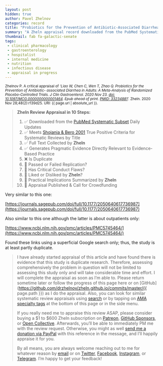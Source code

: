 ```yaml
---
layout: post
hidden: true
author: Pavel Zhelnov
categories: record
title: "Probiotics for the Prevention of Antibiotic-Associated Diarrhea"
summary: "A Zheln appraisal record downloaded from the PubMed Systematic Subset daily updates."
thumbnail: fab fa-galactic-senate
tags:
 - clinical pharmacology
 - gastroenterology
 - hospitalist
 - internal medicine
 - nutrition
 - infectious disease
 - appraisal in progress
---
```


<small id="citation">Zhelnov P. A critical appraisal of _‘Liao W, Chen C, Wen T, Zhao Q. Probiotics for the Prevention of Antibiotic- associated Diarrhea in Adults: A Meta-Analysis of Randomized Placebo-Controlled Trials. J Clin Gastroenterol. 2020 Nov 23. [doi: 10.1097/MCG.0000000000001464](https://doi.org/10.1097/MCG.0000000000001464). Epub ahead of print. [PMID: 33234881](https://pubmed.gov/33234881)’._ Zheln. 2020 Nov 28;48(2):r139d25. URI: {{ page.url | absolute_url }}.</small>

> **Zheln Review Appraisal in 10 Steps:**
>
> 1. ✅ Downloaded from the [PubMed Systematic Subset](https://github.com/p1m-ortho/qs-global-ortho-search-queries/blob/global-sr-query/README.md) Daily Updates
> 2. ✅ Meets [Shojania & Bero 2001](https://www.researchgate.net/publication/11820967_Taking_Advantage_of_the_Explosion_of_Systematic_Reviews_An_Efficient_MEDLINE_Search_Strategy) True Positive Criteria for Systematic Reviews by Title
> 3. ✅ Full Text Collected by **Zheln**
> 4. ✅ Generates Pragmatic Evidence Directly Relevant to Evidence-Based Practice
> 5. ❌ Is Duplicate
> 6. 🔄 Passed or Failed Replication?
> 7. 🔄 Has Critical Conduct Flaws?
> 8. 🔄 Liked or Disliked by **Zheln**?
> 9. 🔄 Practical Implications Summarized by **Zheln**
> 10. 🔄 Appraisal Published & Call for Crowdfunding


Very similar to this one:

[https://journals.sagepub.com/doi/full/10.1177/2050640617736987](https://journals.sagepub.com/doi/full/10.1177/2050640617736987)

Also similar to this one although the latter is about outpatients only:

[https://www.ncbi.nlm.nih.gov/pmc/articles/PMC5745464/](https://www.ncbi.nlm.nih.gov/pmc/articles/PMC5745464/)

Found these links using a superficial Google search only; thus, the study is at least partly duplicate.

> I have already started appraisal of this article and have found there is evidence that this study is duplicate research. Therefore, assessing comprehensively the problem in question will not be limited to assessing this study only and will take considerable time and effort. I will complete the appraisal as soon as I’m able to. Please return sometime later or follow the progress of this page here or on [GitHub](https://github.com/drzhelnov/zheln.github.io/commits/master/{{ page.path }}) as I do the appraisal. Also, you can look for similar systematic review appraisals using [search](/search/) or by tapping on [AMA specialty tags](/browse/) at the bottom of this page or in the side menu.
>
> If you really need me to appraise this review ASAP, please consider buying a $1 to $600 Zheln subscription on [Patreon](https://patreon.com/zheln), [GitHub Sponsors](https://github.com/sponsors/drzhelnov), or [Open Collective](https://opencollective.com/zheln). Afterwards, you’ll be able to immediately PM me with the review request. Otherwise, you might as well [send me a donation via PayPal](https://paypal.me/pjelnov) with this reference in the message, and I’ll happily appraise it for you.
>
> By all means, you are always welcome reaching out to me for whatever reason by [email](mailto:pavel@zheln.com) or on [Twitter](https://twitter.com/drzhelnov), [Facebook](https://facebook.com/drzhelnov), [Instagram](https://instagram.com/igzheln), or [Telegram](https://t.me/drzhelnov). I’m happy to get your feedback!
